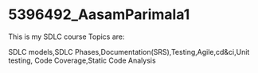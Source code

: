 # 5396492_AasamParimala1
This is my SDLC course
Topics are:

SDLC models,SDLC Phases,Documentation(SRS),Testing,Agile,cd&ci,Unit testing,
Code Coverage,Static Code Analysis 
